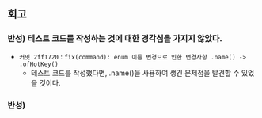 ## 회고
### 반성) 테스트 코드를 작성하는 것에 대한 경각심을 가지지 않았다.
* `커밋 2ff1720` : `fix(command): enum 이름 변경으로 인한 변경사항 .name() -> .ofHotKey()`
  * 테스트 코드를 작성했다면, .name()을 사용하여 생긴 문제점을 발견할 수 있었을 것이다.

### 반성) 